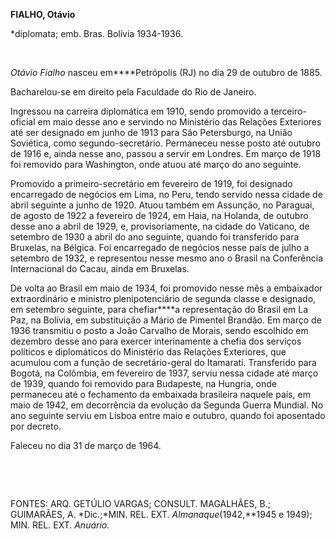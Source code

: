 **FIALHO, Otávio**

\*diplomata; emb. Bras. Bolívia 1934-1936.

 

*Otávio Fialho* nasceu em****Petrópolis (RJ) no dia 29 de outubro de
1885.

Bacharelou-se em direito pela Faculdade do Rio de Janeiro.

Ingressou na carreira diplomática em 1910, sendo promovido a
terceiro-oficial em maio desse ano e servindo no Ministério das Relações
Exteriores até ser designado em junho de 1913 para São Petersburgo, na
União Soviética, como segundo-secretário. Permaneceu nesse posto até
outubro de 1916 e, ainda nesse ano, passou a servir em Londres. Em março
de 1918 foi removido para Washington, onde atuou até março do ano
seguinte.

Promovido a primeiro-secretário em fevereiro de 1919, foi designado
encarregado de negócios em Lima, no Peru, tendo servido nessa cidade de
abril seguinte a junho de 1920. Atuou também em Assunção, no Paraguai,
de agosto de 1922 a fevereiro de 1924, em Haia, na Holanda, de outubro
desse ano a abril de 1929, e, provisoriamente, na cidade do Vaticano, de
setembro de 1930 a abril do ano seguinte, quando foi transferido para
Bruxelas, na Bélgica. Foi encarregado de negócios nesse país de julho a
setembro de 1932, e representou nesse mesmo ano o Brasil na Conferência
Internacional do Cacau, ainda em Bruxelas.

De volta ao Brasil em maio de 1934, foi promovido nesse mês a embaixador
extraordinário e ministro plenipotenciário de segunda classe e
designado, em setembro seguinte, para chefiar****a representação do
Brasil em La Paz, na Bolívia, em substituição a Mário de Pimentel
Brandão. Em março de 1936 transmitiu o posto a João Carvalho de Morais,
sendo escolhido em dezembro desse ano para exercer interinamente a
chefia dos serviços políticos e diplomáticos do Ministério das Relações
Exteriores, que acumulou com a função de secretário-geral do Itamarati.
Transferido para Bogotá, na Colômbia, em fevereiro de 1937, serviu nessa
cidade até março de 1939, quando foi removido para Budapeste, na
Hungria, onde permaneceu até o fechamento da embaixada brasileira
naquele país, em maio de 1942, em decorrência da evolução da Segunda
Guerra Mundial. No ano seguinte serviu em Lisboa entre maio e outubro,
quando foi aposentado por decreto.

Faleceu no dia 31 de março de 1964.

 

 

FONTES: ARQ. GETÚLIO VARGAS; CONSULT. MAGALHÃES, B.; GUIMARÃES, A.
*Dic.;*MIN. REL. EXT. *Almanaque*(1942,**1945 e 1949); MIN. REL. EXT.
*Anuário.*

 
